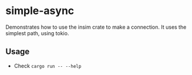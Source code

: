 # simple-async

Demonstrates how to use the insim crate to make a connection. It uses the
simplest path, using tokio.

## Usage

- Check `cargo run -- --help`

